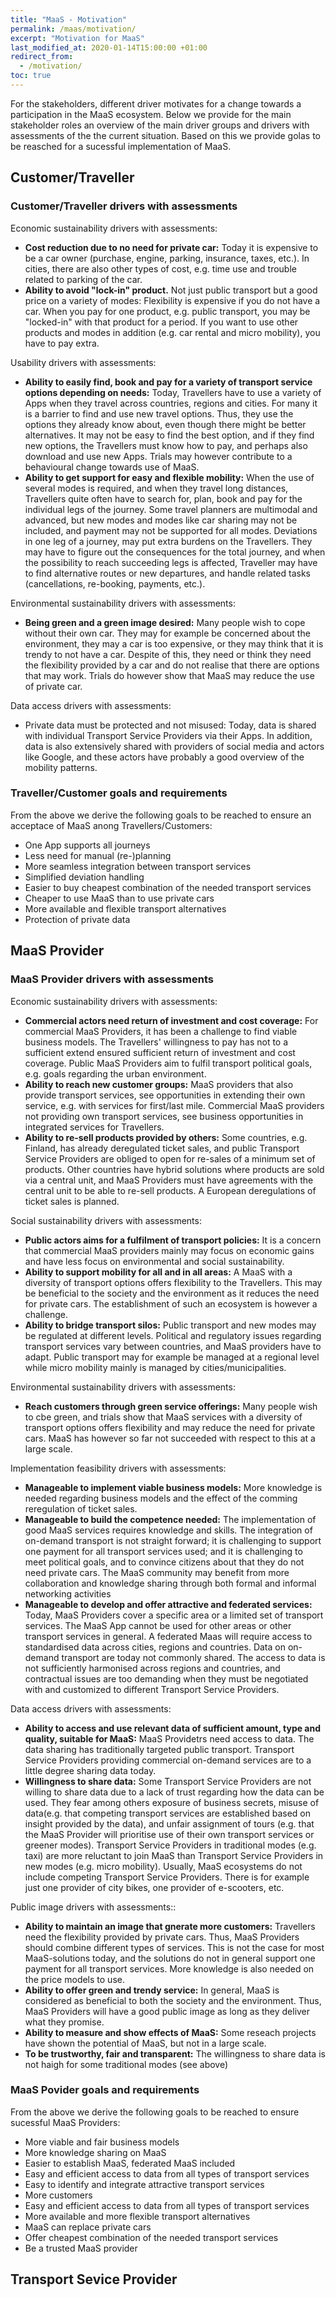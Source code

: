 ```yaml
---
title: "MaaS - Motivation"
permalink: /maas/motivation/
excerpt: "Motivation for MaaS"
last_modified_at: 2020-01-14T15:00:00 +01:00
redirect_from:
  - /motivation/
toc: true
---
```


For the stakeholders, different driver motivates for a change towards a participation in the MaaS ecosystem. Below we provide for the main stakeholder roles an overview of the main driver groups and drivers with assessments of the the current situation. Based on this we provide golas to be reasched for a sucessful implementation of MaaS.

## Customer/Traveller

### Customer/Traveller drivers with assessments
Economic sustainability drivers with assessments:
- **Cost reduction due to no need for private car:** Today it is expensive to be a car owner (purchase, engine, parking, insurance, taxes, etc.). In cities, there are also other types of cost, e.g. time use and trouble related to parking of the car.
- **Ability to avoid "lock-in" product.** Not just public transport but a good price on a variety of modes: Flexibility is expensive if you do not have a car. When you pay for one product, e.g. public transport, you may be "locked-in" with that product for a period. If you want to use other products and modes in addition (e.g. car rental and micro mobility), you have to pay extra.

Usability drivers with assessments:
- **Ability to easily find, book and pay for a variety of transport service options depending on needs:** Today, Travellers have to use a variety of Apps when they travel across countries, regions and cities. For many it is a barrier to find and use new travel options. Thus, they use the options they already know about, even though there might be better alternatives. It may not be easy to find the best option, and if they find new options, the Travellers must know how to pay, and perhaps also download and use new Apps. Trials may however contribute to a behavioural change towards use of MaaS.
- **Ability to get support for easy and flexible mobility:** When the use of several modes is required, and when they travel long distances, Travellers quite often have to search for, plan, book and pay for the individual legs of the journey. Some travel planners are multimodal and advanced, but new modes and modes like car sharing may not be included, and payment may not be supported for all modes. Deviations in one leg of a journey, may put extra burdens on the Travellers. They may have to figure out the consequences for the total journey, and when the possibility to reach succeeding legs is affected, Traveller may have to find alternative routes or new departures, and handle related tasks (cancellations, re-booking, payments, etc.). 

Environmental sustainability drivers with assessments:
-	**Being green and a green image desired:** Many people wish to cope without their own car. They may for example be concerned about the environment, they may a car is too expensive, or they may think that it is trendy to not have a car. Despite of this, they need or think they need the flexibility provided by a car and do not realise that there are options that may work. Trials do however show that MaaS may reduce the use of private car. 

Data access drivers with assessments:
- Private data must be protected and not misused: Today, data is shared with individual Transport Service Providers via their Apps. In addition, data is also extensively shared with providers of social media and actors like Google, and these actors have probably a good overview of the mobility patterns.

### Traveller/Customer goals and requirements
From the above we derive the following goals to be reached to ensure an acceptace of MaaS anong Travellers/Customers:
- One App supports all journeys
- Less need for manual (re-)planning
- More seamless integration between transport services
- Simplified deviation handling
- Easier to buy cheapest combination of the needed transport services
- Cheaper to use MaaS than to use private cars
- More available and flexible transport alternatives
- Protection of private data

## MaaS Provider

### MaaS Provider drivers with assessments
Economic sustainability drivers with assessments:
- **Commercial actors need return of investment and cost coverage:** For commercial MaaS Providers, it has been a challenge to find viable business models. The Travellers' willingness to pay has not to a sufficient extend ensured sufficient return of investment and cost coverage. Public MaaS Providers aim to fulfil transport political goals, e.g. goals regarding the urban environment. 
- **Ability to reach new customer groups:** MaaS providers that also provide transport services, see opportunities in extending their own service, e.g. with services for first/last mile. Commercial MaaS providers not providing own transport services, see business opportunities in integrated services for Travellers.
- **Ability to re-sell products provided by others:** Some countries, e.g. Finland, has already deregulated ticket sales, and public Transport Service Providers are obliged to open for re-sales of a minimum set of products. Other countries have hybrid solutions where products are sold via a central unit, and MaaS Providers must have agreements with the central unit to be able to re-sell products. A European deregulations of ticket sales is planned.

Social sustainability drivers with assessments:
- **Public actors aims for a fulfilment of transport policies:** It is a concern that commercial MaaS providers mainly may focus on economic gains and have less focus on environmental and social sustainability.
- **Ability to support mobility for all and in all areas:** A MaaS with a diversity of transport options offers flexibility to the Travellers. This may be beneficial to the society and the environment as it reduces the need for private cars. The establishment of such an ecosystem is however a challenge.
- **Ability to bridge transport silos:** Public transport and new modes may be regulated at different levels. Political and regulatory issues regarding transport services vary between countries, and MaaS providers have to adapt. Public transport may for example be managed at a regional level while micro mobility mainly is managed by cities/municipalities.  

Environmental sustainability drivers with assessments:
- **Reach customers through green service offerings:** Many people wish to cbe green, and trials show that MaaS services with a diversity of transport options offers flexibility and may reduce the need for private cars. MaaS has however so far not succeeded with respect to this at a large scale.

Implementation feasibility drivers with assessments:
- **Manageable to implement viable business models:** More knowledge is needed regarding business models and the effect of the comming reregulation of ticket sales.
- **Manageable to build the competence needed:** The implementation of good MaaS services requires knowledge and skills. The integration of on-demand transport is not straight forward; it is challenging to support one payment for all transport services used; and it is challenging to meet political goals, and to convince citizens about that they do not need private cars. The MaaS community may benefit from more collaboration and knowledge sharing through both formal and informal networking activities
- **Manageable to develop and offer attractive and federated services:** Today, MaaS Providers cover a specific area or a limited set of transport services. The MaaS App cannot be used for other areas or other transport services in general. A federated Maas will require access to standardised data across cities, regions and countries. Data on on-demand transport are today not commonly shared. The access to data is not sufficiently harmonised across regions and countries, and contractual issues are too demanding when they must be negotiated with and customized to different Transport Service Providers.

Data access drivers with assessments:
- **Ability to access and use relevant data of sufficient amount, type and quality, suitable for MaaS:** MaaS Providetrs need access to data. The data sharing has traditionally targeted public transport. Transport Service Providers providing commercial on-demand services are to a little degree sharing data today. 
- **Willingness to share data:** Some Transport Service Providers are not willing to share data due to a lack of trust regarding how the data can be used. They fear among others exposure of business secrets, misuse of data(e.g. that competing transport services are established based on insight provided by the data), and unfair assignment of tours (e.g. that the MaaS Provider will prioritise use of their own transport services or greener modes). Transport Service Providers in traditional modes (e.g. taxi) are more reluctant to join MaaS than Transport Service Providers in new modes (e.g. micro mobility). Usually, MaaS ecosystems do not include competing Transport Service Providers. There is for example just one provider of city bikes, one provider of e-scooters, etc.  

Public image drivers with assessments::
- **Ability to maintain an image that gnerate more customers:** Travellers need the flexibility provided by private cars.  Thus, MaaS Providers should combine different types of services. This is not the case for most MaaS-solutions today, and the solutions do not in general support one payment for all transport services.  More knowledge is also needed on the price models to use. 
- **Ability to offer green and trendy service:** In general, MaaS is considered as beneficial to both the society and the environment. Thus, MaaS Providers will have a good public image as long as they deliver what they promise. 
- **Ability to measure and show effects of MaaS:**  Some reseach projects have shown the potential of MaaS, but not in a large scale.
- **To be trustworthy, fair and transparent:** The willingness to share data is not haigh for some traditional modes (see above)

### MaaS Povider goals and requirements
From the above we derive the following goals to be reached to ensure sucessful MaaS Providers:
- More viable and fair business models
- More knowledge sharing on MaaS
- Easier to establish MaaS, federated MaaS included 
- Easy and efficient access to data from all types of transport services
- Easy to identify and integrate attractive transport services
- More customers
- Easy and efficient access to data from all types of transport services
- More available and more flexible transport alternatives
- MaaS can replace private cars
- Offer cheapest combination of the needed transport services
- Be a trusted MaaS provider

## Transport Sevice Provider

